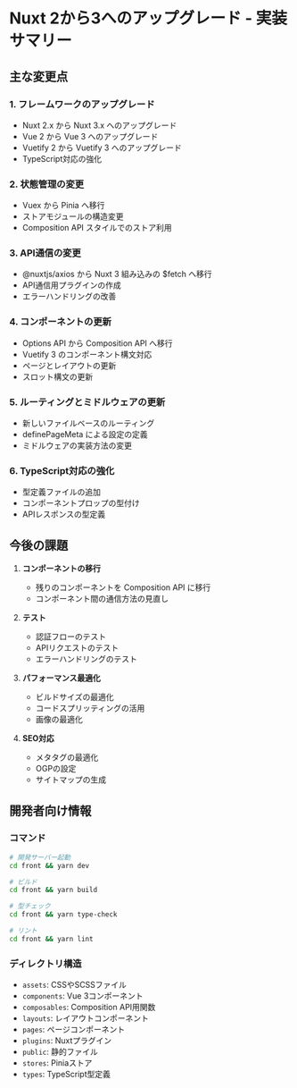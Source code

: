# Nuxt 2から3へのアップグレード - 実装サマリー

## 主な変更点

### 1. フレームワークのアップグレード
- Nuxt 2.x から Nuxt 3.x へのアップグレード
- Vue 2 から Vue 3 へのアップグレード
- Vuetify 2 から Vuetify 3 へのアップグレード
- TypeScript対応の強化

### 2. 状態管理の変更
- Vuex から Pinia へ移行
- ストアモジュールの構造変更
- Composition API スタイルでのストア利用

### 3. API通信の変更
- @nuxtjs/axios から Nuxt 3 組み込みの $fetch へ移行
- API通信用プラグインの作成
- エラーハンドリングの改善

### 4. コンポーネントの更新
- Options API から Composition API へ移行
- Vuetify 3 のコンポーネント構文対応
- ページとレイアウトの更新
- スロット構文の更新

### 5. ルーティングとミドルウェアの更新
- 新しいファイルベースのルーティング
- definePageMeta による設定の定義
- ミドルウェアの実装方法の変更

### 6. TypeScript対応の強化
- 型定義ファイルの追加
- コンポーネントプロップの型付け
- APIレスポンスの型定義

## 今後の課題

1. **コンポーネントの移行**
   - 残りのコンポーネントを Composition API に移行
   - コンポーネント間の通信方法の見直し

2. **テスト**
   - 認証フローのテスト
   - APIリクエストのテスト
   - エラーハンドリングのテスト

3. **パフォーマンス最適化**
   - ビルドサイズの最適化
   - コードスプリッティングの活用
   - 画像の最適化

4. **SEO対応**
   - メタタグの最適化
   - OGPの設定
   - サイトマップの生成

## 開発者向け情報

### コマンド
```bash
# 開発サーバー起動
cd front && yarn dev

# ビルド
cd front && yarn build

# 型チェック
cd front && yarn type-check

# リント
cd front && yarn lint
```

### ディレクトリ構造
- `assets`: CSSやSCSSファイル
- `components`: Vue 3コンポーネント
- `composables`: Composition API用関数
- `layouts`: レイアウトコンポーネント
- `pages`: ページコンポーネント
- `plugins`: Nuxtプラグイン
- `public`: 静的ファイル
- `stores`: Piniaストア
- `types`: TypeScript型定義